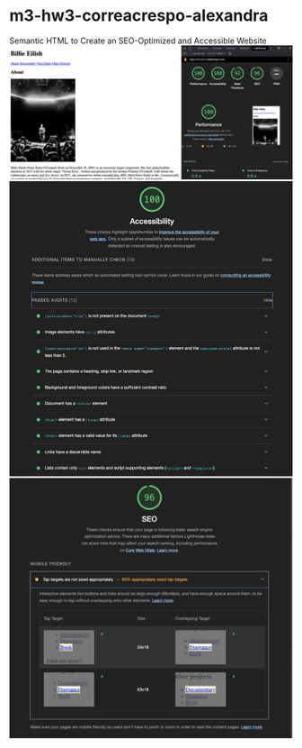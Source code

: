 # m3-hw3-correacrespo-alexandra
Semantic HTML to Create an SEO-Optimized and Accessible Website
![Lighthouse Report Screenshot](images/image-3.png)
![Lighthouse Report Screenshot - Accessibility](images/image-4.png)
![Lighthouse Report Screenshot - SEO](images/image-5.png)